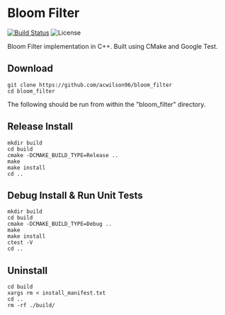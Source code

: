 # Bloom Filter

[![Build Status](https://travis-ci.com/rdtscp/bloom_filter.svg?branch=master)](https://travis-ci.com/rdtscp/bloom_filter)
![License](https://img.shields.io/badge/License-MIT-brightgreen.svg)

Bloom Filter implementation in C++. Built using CMake and Google Test. 

## Download

    git clone https://github.com/acwilson96/bloom_filter
    cd bloom_filter

The following should be run from within the "bloom_filter" directory.

## Release Install

    mkdir build
    cd build
    cmake -DCMAKE_BUILD_TYPE=Release ..
    make
    make install
    cd ..

## Debug Install & Run Unit Tests

    mkdir build
    cd build
    cmake -DCMAKE_BUILD_TYPE=Debug ..
    make
    make install
    ctest -V
    cd ..

## Uninstall

    cd build
    xargs rm < install_manifest.txt
    cd ..
    rm -rf ./build/
